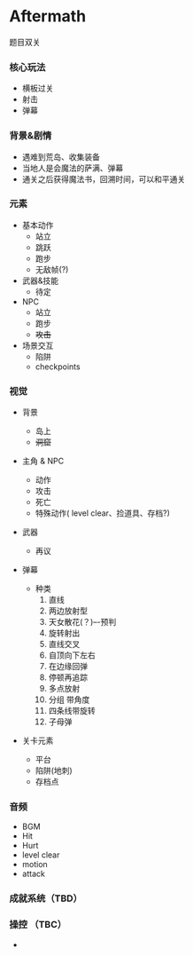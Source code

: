 # Aftermath

题目双关

###	核心玩法

- 横板过关
- 射击
- 弹幕

###	背景&剧情

- 遇难到荒岛、收集装备
- 当地人是会魔法的萨满、弹幕
- 通关之后获得魔法书，回溯时间，可以和平通关

###	元素

- 基本动作
  - 站立
  - 跳跃
  - 跑步
  - 无敌帧(?)
- 武器&技能
  - 待定
- NPC
  - 站立
  - 跑步
  - ~~攻击~~
- 场景交互
  - 陷阱
  - checkpoints

###	视觉

- 背景
  - 岛上
  - ~~洞窟~~
- 主角 & NPC
  - 动作
  - 攻击
  - 死亡
  - 特殊动作( level clear、捡道具、存档?)
- 武器

  - 再议
- 弹幕
  - 种类
    1.	 直线
    2.	 两边放射型
    3.	 天女散花(？)–-预判
    4.	 旋转射出
    5.	 直线交叉
    6.	 自顶向下左右
    7.	 在边缘回弹
    8.	 停顿再追踪
    9.	 多点放射
    10.	 分组 带角度
    11.	 四条线带旋转
    12.	 子母弹
- 关卡元素
  - 平台
  - 陷阱(地刺)
  - 存档点

###	音频

- BGM
- Hit
- Hurt
- level clear
- motion
- attack


### 成就系统（TBD）

### 操控 （TBC）

- 

